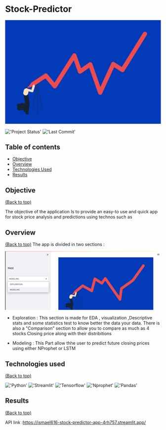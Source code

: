 # Stock-Predictor


<img src="Images/main.gif" alt="Project Image">

!['Project Status'](https://img.shields.io/badge/Project%20Status-Completed-green)
!['Last Commit'](https://img.shields.io/github/last-commit/ismael616/Stock-Predictor)

## Table of contents

- [Objective](#Objective)
- [Overview](#Overview)
- [Technologies Used ](#technologies-used)
- [Results](#Results)

## Objective
[(Back to top)](#Table-of-contents)

The objective of the application Is to provide an easy-to use and quick app for stock price analysis and predictions using technos such as 

## Overview
[(Back to top)](#Table-of-contents)
 The app is divided in two sections :

 <img src="Images/sc1.png">



 * Exploration :
    This section is made for EDA ,                          visualization ,Descriptive stats and some statistics test to know better the data your data.
    There is also a "Comparison" section to allow you to compare as much as 4 stocks Closing price along with their distribitions 

    
 * Modeling :
   This Part allow thhe user to predict future closing prices using either NProphet or LSTM  
 
## Technologies used
[(Back to top)](#Table-of-contents)

!['Python'](https://img.shields.io/badge/-Python-green)
!['Streamlit'](https://img.shields.io/badge/-Streamlit-orange)
!['Tensorflow'](https://img.shields.io/badge/-Tensorflow-blue)
!['Nprophet'](
https://img.shields.io/badge/-Nprophet-red)
!['Pandas'](https://img.shields.io/badge/-Pandas-purple)

## Results
[(Back to top)](#Table-of-contents)

API link :https://ismael616-stock-predictor-app-4rh757.streamlit.app/

